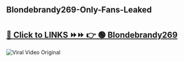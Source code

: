 
 ## Blondebrandy269-Only-Fans-Leaked

# <h2><a href="https://clipsfans.com/Blondebrandy269&ref=git">🔗 Click to LINKS ⏩⏩ 👉 🟢 Blondebrandy269 </a></h2>

<a href="https://clipsfans.com/Blondebrandy269&ref=git" rel="nofollow" data-target="animated-image.originalLink"><img src="https://i.ibb.co.com/xMMVF88/686577567.gif" alt="Viral Video Original" style="max-width: 100%; display: inline-block;" data-target="animated-image.originalImage"></a>
